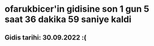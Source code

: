 # ofarukbicer'in gidisine son 1 gun 5 saat 36 dakika 59 saniye kaldi

## Gidis tarihi: 30.09.2022 :(